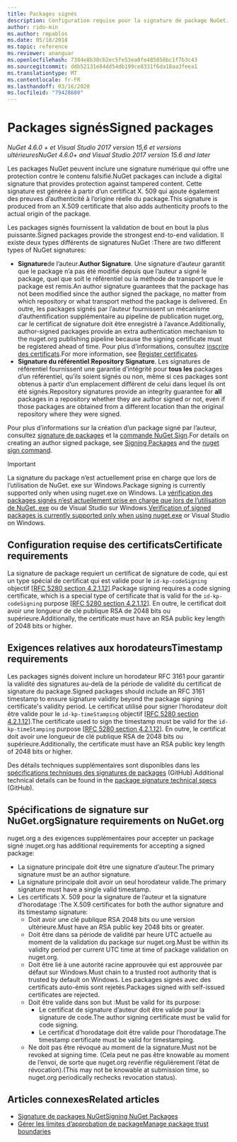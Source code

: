 ```yaml
---
title: Packages signés
description: Configuration requise pour la signature de package NuGet.
author: rido-min
ms.author: rmpablos
ms.date: 05/18/2018
ms.topic: reference
ms.reviewer: ananguar
ms.openlocfilehash: 7384e8b30cb2ec5fe53ea0fe485858bc1f7b3c43
ms.sourcegitcommit: ddb52131e84dd54db199ce8331f6da18aa3feea1
ms.translationtype: MT
ms.contentlocale: fr-FR
ms.lasthandoff: 03/16/2020
ms.locfileid: "79428680"
---
```

# <a name="signed-packages"></a><span data-ttu-id="53692-103">Packages signés</span><span class="sxs-lookup"><span data-stu-id="53692-103">Signed packages</span></span>

<span data-ttu-id="53692-104">*NuGet 4.6.0 + et Visual Studio 2017 version 15,6 et versions ultérieures*</span><span class="sxs-lookup"><span data-stu-id="53692-104">*NuGet 4.6.0+ and Visual Studio 2017 version 15.6 and later*</span></span>

<span data-ttu-id="53692-105">Les packages NuGet peuvent inclure une signature numérique qui offre une protection contre le contenu falsifié.</span><span class="sxs-lookup"><span data-stu-id="53692-105">NuGet packages can include a digital signature that provides protection against tampered content.</span></span> <span data-ttu-id="53692-106">Cette signature est générée à partir d’un certificat X. 509 qui ajoute également des preuves d’authenticité à l’origine réelle du package.</span><span class="sxs-lookup"><span data-stu-id="53692-106">This signature is produced from an X.509 certificate that also adds authenticity proofs to the actual origin of the package.</span></span>

<span data-ttu-id="53692-107">Les packages signés fournissent la validation de bout en bout la plus puissante.</span><span class="sxs-lookup"><span data-stu-id="53692-107">Signed packages provide the strongest end-to-end validation.</span></span> <span data-ttu-id="53692-108">Il existe deux types différents de signatures NuGet :</span><span class="sxs-lookup"><span data-stu-id="53692-108">There are two different types of NuGet signatures:</span></span>
- <span data-ttu-id="53692-109">**Signature**de l’auteur.</span><span class="sxs-lookup"><span data-stu-id="53692-109">**Author Signature**.</span></span> <span data-ttu-id="53692-110">Une signature d’auteur garantit que le package n’a pas été modifié depuis que l’auteur a signé le package, quel que soit le référentiel ou la méthode de transport que le package est remis.</span><span class="sxs-lookup"><span data-stu-id="53692-110">An author signature guarantees that the package has not been modified since the author signed the package, no matter from which repository or what transport method the package is delivered.</span></span> <span data-ttu-id="53692-111">En outre, les packages signés par l’auteur fournissent un mécanisme d’authentification supplémentaire au pipeline de publication nuget.org, car le certificat de signature doit être enregistré à l’avance.</span><span class="sxs-lookup"><span data-stu-id="53692-111">Additionally, author-signed packages provide an extra authentication mechanism to the nuget.org publishing pipeline because the signing certificate must be registered ahead of time.</span></span> <span data-ttu-id="53692-112">Pour plus d’informations, consultez [inscrire des certificats](#signature-requirements-on-nugetorg).</span><span class="sxs-lookup"><span data-stu-id="53692-112">For more information, see [Register certificates](#signature-requirements-on-nugetorg).</span></span>
- <span data-ttu-id="53692-113">**Signature du référentiel**.</span><span class="sxs-lookup"><span data-stu-id="53692-113">**Repository Signature**.</span></span> <span data-ttu-id="53692-114">Les signatures de référentiel fournissent une garantie d’intégrité pour **tous les** packages d’un référentiel, qu’ils soient signés ou non, même si ces packages sont obtenus à partir d’un emplacement différent de celui dans lequel ils ont été signés.</span><span class="sxs-lookup"><span data-stu-id="53692-114">Repository signatures provide an integrity guarantee for **all** packages in a repository whether they are author signed or not, even if those packages are obtained from a different location than the original repository where they were signed.</span></span>   

<span data-ttu-id="53692-115">Pour plus d’informations sur la création d’un package signé par l’auteur, consultez [signature de packages](../create-packages/Sign-a-package.md) et la [commande NuGet Sign](../reference/cli-reference/cli-ref-sign.md).</span><span class="sxs-lookup"><span data-stu-id="53692-115">For details on creating an author signed package, see [Signing Packages](../create-packages/Sign-a-package.md) and the [nuget sign command](../reference/cli-reference/cli-ref-sign.md).</span></span>

> [!Important]
> <span data-ttu-id="53692-116">La signature du package n’est actuellement prise en charge que lors de l’utilisation de NuGet. exe sur Windows.</span><span class="sxs-lookup"><span data-stu-id="53692-116">Package signing is currently supported only when using nuget.exe on Windows.</span></span> <span data-ttu-id="53692-117">La [vérification des packages signés n’est actuellement prise en charge que lors de l’utilisation de NuGet. exe](../reference/cli-reference/cli-ref-verify.md) ou de Visual Studio sur Windows.</span><span class="sxs-lookup"><span data-stu-id="53692-117">[Verification of signed packages is currently supported only when using nuget.exe](../reference/cli-reference/cli-ref-verify.md) or Visual Studio on Windows.</span></span>

## <a name="certificate-requirements"></a><span data-ttu-id="53692-118">Configuration requise des certificats</span><span class="sxs-lookup"><span data-stu-id="53692-118">Certificate requirements</span></span>

<span data-ttu-id="53692-119">La signature de package requiert un certificat de signature de code, qui est un type spécial de certificat qui est valide pour le `id-kp-codeSigning` objectif [[RFC 5280 section 4.2.1.12](https://tools.ietf.org/html/rfc5280#section-4.2.1.12)].</span><span class="sxs-lookup"><span data-stu-id="53692-119">Package signing requires a code signing certificate, which is a special type of certificate that is valid for the `id-kp-codeSigning` purpose [[RFC 5280 section 4.2.1.12](https://tools.ietf.org/html/rfc5280#section-4.2.1.12)].</span></span> <span data-ttu-id="53692-120">En outre, le certificat doit avoir une longueur de clé publique RSA de 2048 bits ou supérieure.</span><span class="sxs-lookup"><span data-stu-id="53692-120">Additionally, the certificate must have an RSA public key length of 2048 bits or higher.</span></span>

## <a name="timestamp-requirements"></a><span data-ttu-id="53692-121">Exigences relatives aux horodateurs</span><span class="sxs-lookup"><span data-stu-id="53692-121">Timestamp requirements</span></span>

<span data-ttu-id="53692-122">Les packages signés doivent inclure un horodateur RFC 3161 pour garantir la validité des signatures au-delà de la période de validité du certificat de signature du package.</span><span class="sxs-lookup"><span data-stu-id="53692-122">Signed packages should include an RFC 3161 timestamp to ensure signature validity beyond the package signing certificate's validity period.</span></span> <span data-ttu-id="53692-123">Le certificat utilisé pour signer l’horodateur doit être valide pour le `id-kp-timeStamping` objectif [[RFC 5280 section 4.2.1.12](https://tools.ietf.org/html/rfc5280#section-4.2.1.12)].</span><span class="sxs-lookup"><span data-stu-id="53692-123">The certificate used to sign the timestamp must be valid for the `id-kp-timeStamping` purpose [[RFC 5280 section 4.2.1.12](https://tools.ietf.org/html/rfc5280#section-4.2.1.12)].</span></span> <span data-ttu-id="53692-124">En outre, le certificat doit avoir une longueur de clé publique RSA de 2048 bits ou supérieure.</span><span class="sxs-lookup"><span data-stu-id="53692-124">Additionally, the certificate must have an RSA public key length of 2048 bits or higher.</span></span>

<span data-ttu-id="53692-125">Des détails techniques supplémentaires sont disponibles dans les [spécifications techniques des signatures de packages](https://github.com/NuGet/Home/wiki/Package-Signatures-Technical-Details) (GitHub).</span><span class="sxs-lookup"><span data-stu-id="53692-125">Additional technical details can be found in the [package signature technical specs](https://github.com/NuGet/Home/wiki/Package-Signatures-Technical-Details) (GitHub).</span></span>

## <a name="signature-requirements-on-nugetorg"></a><span data-ttu-id="53692-126">Spécifications de signature sur NuGet.org</span><span class="sxs-lookup"><span data-stu-id="53692-126">Signature requirements on NuGet.org</span></span>

<span data-ttu-id="53692-127">nuget.org a des exigences supplémentaires pour accepter un package signé :</span><span class="sxs-lookup"><span data-stu-id="53692-127">nuget.org has additional requirements for accepting a signed package:</span></span>

- <span data-ttu-id="53692-128">La signature principale doit être une signature d’auteur.</span><span class="sxs-lookup"><span data-stu-id="53692-128">The primary signature must be an author signature.</span></span>
- <span data-ttu-id="53692-129">La signature principale doit avoir un seul horodateur valide.</span><span class="sxs-lookup"><span data-stu-id="53692-129">The primary signature must have a single valid timestamp.</span></span>
- <span data-ttu-id="53692-130">Les certificats X. 509 pour la signature de l’auteur et la signature d’horodatage :</span><span class="sxs-lookup"><span data-stu-id="53692-130">The X.509 certificates for both the author signature and its timestamp signature:</span></span>
  - <span data-ttu-id="53692-131">Doit avoir une clé publique RSA 2048 bits ou une version ultérieure.</span><span class="sxs-lookup"><span data-stu-id="53692-131">Must have an RSA public key 2048 bits or greater.</span></span>
  - <span data-ttu-id="53692-132">Doit être dans sa période de validité par heure UTC actuelle au moment de la validation du package sur nuget.org.</span><span class="sxs-lookup"><span data-stu-id="53692-132">Must be within its validity period per current UTC time at time of package validation on nuget.org.</span></span>
  - <span data-ttu-id="53692-133">Doit être lié à une autorité racine approuvée qui est approuvée par défaut sur Windows.</span><span class="sxs-lookup"><span data-stu-id="53692-133">Must chain to a trusted root authority that is trusted by default on Windows.</span></span> <span data-ttu-id="53692-134">Les packages signés avec des certificats auto-émis sont rejetés.</span><span class="sxs-lookup"><span data-stu-id="53692-134">Packages signed with self-issued certificates are rejected.</span></span>
  - <span data-ttu-id="53692-135">Doit être valide dans son but :</span><span class="sxs-lookup"><span data-stu-id="53692-135">Must be valid for its purpose:</span></span> 
    - <span data-ttu-id="53692-136">Le certificat de signature d’auteur doit être valide pour la signature de code.</span><span class="sxs-lookup"><span data-stu-id="53692-136">The author signing certificate must be valid for code signing.</span></span>
    - <span data-ttu-id="53692-137">Le certificat d’horodatage doit être valide pour l’horodatage.</span><span class="sxs-lookup"><span data-stu-id="53692-137">The timestamp certificate must be valid for timestamping.</span></span>
  - <span data-ttu-id="53692-138">Ne doit pas être révoqué au moment de la signature.</span><span class="sxs-lookup"><span data-stu-id="53692-138">Must not be revoked at signing time.</span></span> <span data-ttu-id="53692-139">(Cela peut ne pas être knowable au moment de l’envoi, de sorte que nuget.org revérifie régulièrement l’état de révocation).</span><span class="sxs-lookup"><span data-stu-id="53692-139">(This may not be knowable at submission time, so nuget.org periodically rechecks revocation status).</span></span>
  
  
## <a name="related-articles"></a><span data-ttu-id="53692-140">Articles connexes</span><span class="sxs-lookup"><span data-stu-id="53692-140">Related articles</span></span>

- [<span data-ttu-id="53692-141">Signature de packages NuGet</span><span class="sxs-lookup"><span data-stu-id="53692-141">Signing NuGet Packages</span></span>](../create-packages/Sign-a-Package.md)
- [<span data-ttu-id="53692-142">Gérer les limites d’approbation de package</span><span class="sxs-lookup"><span data-stu-id="53692-142">Manage package trust boundaries</span></span>](../consume-packages/installing-signed-packages.md)
